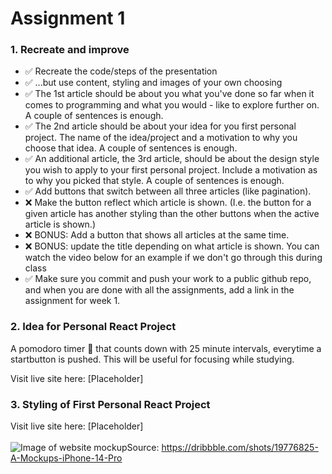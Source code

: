 # Assignment 1

### 1. Recreate and improve
- ✅ Recreate the code/steps of the presentation
- ✅ ...but use content, styling and images of your own choosing
- ✅ The 1st article should be about you what you've done so far when it comes to programming and what you would - like to explore further on. A couple of sentences is enough.
- ✅ The 2nd article should be about your idea for you first personal project. The name of the idea/project and a motivation to why you choose that idea. A couple of sentences is enough.
- ✅ An additional article, the 3rd article, should be about the design style you wish to apply to your first personal project. Include a motivation as to why you picked that style. A couple of sentences is enough.
- ✅ Add buttons that switch between all three articles (like pagination).
- ❌ Make the button reflect which article is shown. (I.e. the button for a given article has another styling than the other buttons when the active article is shown.)
- ❌ BONUS: Add a button that shows all articles at the same time.
- ❌ BONUS: update the title depending on what article is shown. You can watch the video below for an example if we don't go through this during class
- ✅ Make sure you commit and push your work to a public github repo, and when you are done with all the assignments, add a link in the assignment for week 1.

### 2. Idea for Personal React Project
A pomodoro timer 🍅 that counts down with 25 minute intervals, everytime a startbutton is pushed. This will be useful for focusing while studying.

Visit live site here: [Placeholder]

### 3. Styling of First Personal React Project
Visit live site here: [Placeholder]
<br><br>
![Image of website mockup](https://cdn.dribbble.com/userupload/3914318/file/original-3d138abec1b1d90abce43850cf0e176a.png?compress=1&resize=1600x1200)Source: https://dribbble.com/shots/19776825-A-Mockups-iPhone-14-Pro
